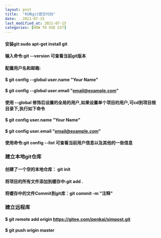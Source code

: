 ```yaml
---
layout: post
title:  "利用git提交代码"
date:   2021-07-15
last_modified_at: 2021-07-15
categories: [HOW TO USE GIT]
---
```


#### 安装git:sudo apt-get install git
#### 输入命令:git --version 可查看当前git版本
#### 配置用户名和邮箱:
#### $ git config --global user.name "Your Name"  
#### $ git config --global user.email "email@example.com"  
#### 使用 --global 修饰后设置的全局的用户,如果设置单个项目的用户,可cd到项目根目录下,执行如下命令
#### $ git config user.name "Your Name"
#### $ git config user.email "email@example.com"
#### 使用命令:git config --list 可查看当前用户信息以及其他的一些信息
### 建立本地git仓库
#### 创建了一个空的本地仓库： git init
#### 将项目的所有文件添加到缓存中:git add .
#### 将缓存中的文件Commit到git库：git commit -m "注释"
### 建立远程库
#### $ git remote add origin https://gitee.com/penkai/simpost.git
#### $ git push origin master
